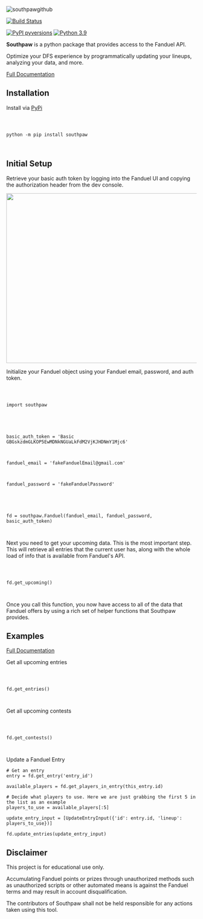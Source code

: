 
  

  

  

![southpawgithub](https://user-images.githubusercontent.com/12603953/126020923-ea260184-ac3c-4960-bec3-0e68e3b89136.png)

  

  

  

[![Build Status](https://circleci.com/gh/bcanfield/southpaw/tree/main.svg?style=shield)](https://circleci.com/gh/bcanfield/southpaw/?branch=main)

  

  

[![PyPI pyversions](https://img.shields.io/pypi/v/southpaw)](https://pypi.python.org/pypi/southpaw/) [![Python 3.9](https://img.shields.io/badge/python-3.9-blue.svg)](https://www.python.org/downloads/release/python-360/)

  

  

  

**Southpaw** is a python package that provides access to the Fanduel API.

  

  

Optimize your DFS experience by programmatically updating your lineups, analyzing your data, and more.

  

  

  

[Full Documentation](https://bcanfield.github.io/southpaw/)

  

  

  

## Installation

  

  

  

Install via [PyPi](https://pypi.org/project/southpaw/)

  

  

```

  

python -m pip install southpaw

  

```

  

  

  

## Initial Setup

  

  

Retrieve your basic auth token by logging into the Fanduel UI and copying the authorization header from the dev console.


<img src="https://user-images.githubusercontent.com/12603953/140830477-51768a98-ae97-4fad-b449-ea26e168f25b.png" data-canonical-src="https://gyazo.com/eb5c5741b6a9a16c692170a41a49c858.png" width="600" height="450" />

  

Initialize your Fanduel object using your Fanduel email, password, and auth token.

  

  

```

  

import southpaw

  

  

basic_auth_token = 'Basic GBGskzdmGLKOP5EwMDNkNGUaLkFdM2VjKJHDNmY1Mjc6'

  

fanduel_email = 'fakeFanduelEmail@gmail.com'

  

fanduel_password = 'fakeFanduelPassword'

  

  

fd = southpaw.Fanduel(fanduel_email, fanduel_password, basic_auth_token)

  

```

  

Next you need to get your upcoming data. This is the most important step. This will retrieve all entries that the current user has, along with the whole load of info that is available from Fanduel's API.

  

```

  

fd.get_upcoming()

  

```

  

Once you call this function, you now have access to all of the data that Fanduel offers by using a rich set of helper functions that Southpaw provides.

  

## Examples

  

[Full Documentation](https://bcanfield.github.io/southpaw/)

  

Get all upcoming entries

  

  

```

  

fd.get_entries()

  

```

  

  

Get all upcoming contests

  

  

```

  

fd.get_contests()

  

```

  Update a Fanduel Entry
```
# Get an entry
entry = fd.get_entry('entry_id')

available_players = fd.get_players_in_entry(this_entry.id)

# Decide what players to use. Here we are just grabbing the first 5 in the list as an example
players_to_use = available_players[:5]

update_entry_input = [UpdateEntryInput({'id': entry.id, 'lineup': players_to_use})]

fd.update_entries(update_entry_input)
```

  

## Disclaimer

  

This project is for educational use only.

  

Accumulating Fanduel points or prizes through unauthorized methods such as unauthorized scripts or other automated means is against the Fanduel terms and may result in account disqualification.

The contributors of Southpaw shall not be held responsible for any actions taken using this tool.
